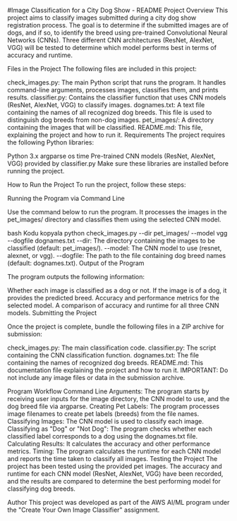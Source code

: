 #Image Classification for a City Dog Show - README
Project Overview
This project aims to classify images submitted during a city dog show registration process. The goal is to determine if the submitted images are of dogs, and if so, to identify the breed using pre-trained Convolutional Neural Networks (CNNs). Three different CNN architectures (ResNet, AlexNet, VGG) will be tested to determine which model performs best in terms of accuracy and runtime.

Files in the Project
The following files are included in this project:

check_images.py: The main Python script that runs the program. It handles command-line arguments, processes images, classifies them, and prints results.
classifier.py: Contains the classifier function that uses CNN models (ResNet, AlexNet, VGG) to classify images.
dognames.txt: A text file containing the names of all recognized dog breeds. This file is used to distinguish dog breeds from non-dog images.
pet_images/: A directory containing the images that will be classified.
README.md: This file, explaining the project and how to run it.
Requirements
The project requires the following Python libraries:

Python 3.x
argparse
os
time
Pre-trained CNN models (ResNet, AlexNet, VGG) provided by classifier.py
Make sure these libraries are installed before running the project.

How to Run the Project
To run the project, follow these steps:

Running the Program via Command Line

Use the command below to run the program. It processes the images in the pet_images/ directory and classifies them using the selected CNN model.

bash
Kodu kopyala
python check_images.py --dir pet_images/ --model vgg --dogfile dognames.txt
--dir: The directory containing the images to be classified (default: pet_images/).
--model: The CNN model to use (resnet, alexnet, or vgg).
--dogfile: The path to the file containing dog breed names (default: dognames.txt).
Output of the Program

The program outputs the following information:

Whether each image is classified as a dog or not.
If the image is of a dog, it provides the predicted breed.
Accuracy and performance metrics for the selected model.
A comparison of accuracy and runtime for all three CNN models.
Submitting the Project

Once the project is complete, bundle the following files in a ZIP archive for submission:

check_images.py: The main classification code.
classifier.py: The script containing the CNN classification function.
dognames.txt: The file containing the names of recognized dog breeds.
README.md: This documentation file explaining the project and how to run it.
IMPORTANT: Do not include any image files or data in the submission archive.

Program Workflow
Command Line Arguments: The program starts by receiving user inputs for the image directory, the CNN model to use, and the dog breed file via argparse.
Creating Pet Labels: The program processes image filenames to create pet labels (breeds) from the file names.
Classifying Images: The CNN model is used to classify each image.
Classifying as "Dog" or "Not Dog": The program checks whether each classified label corresponds to a dog using the dognames.txt file.
Calculating Results: It calculates the accuracy and other performance metrics.
Timing: The program calculates the runtime for each CNN model and reports the time taken to classify all images.
Testing the Project
The project has been tested using the provided pet images. The accuracy and runtime for each CNN model (ResNet, AlexNet, VGG) have been recorded, and the results are compared to determine the best performing model for classifying dog breeds.

Author
This project was developed as part of the AWS AI/ML program under the "Create Your Own Image Classifier" assignment.

